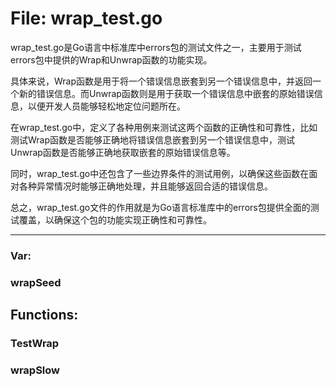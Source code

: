 # File: wrap_test.go

wrap_test.go是Go语言中标准库中errors包的测试文件之一，主要用于测试errors包中提供的Wrap和Unwrap函数的功能实现。

具体来说，Wrap函数是用于将一个错误信息嵌套到另一个错误信息中，并返回一个新的错误信息。而Unwrap函数则是用于获取一个错误信息中嵌套的原始错误信息，以便开发人员能够轻松地定位问题所在。

在wrap_test.go中，定义了各种用例来测试这两个函数的正确性和可靠性，比如测试Wrap函数是否能够正确地将错误信息嵌套到另一个错误信息中，测试Unwrap函数是否能够正确地获取嵌套的原始错误信息等。

同时，wrap_test.go中还包含了一些边界条件的测试用例，以确保这些函数在面对各种异常情况时能够正确地处理，并且能够返回合适的错误信息。

总之，wrap_test.go文件的作用就是为Go语言标准库中的errors包提供全面的测试覆盖，以确保这个包的功能实现正确性和可靠性。




---

### Var:

### wrapSeed





## Functions:

### TestWrap





### wrapSlow





